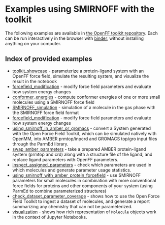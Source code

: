 # Examples using SMIRNOFF with the toolkit

The following examples are available in [the OpenFF toolkit repository](https://github.com/openforcefield/openff-toolkit/tree/latest/examples). Each can be run interactively in the browser with [binder](https://mybinder.org/v2/gh/openforcefield/openforcefield/latest?filepath=%2Fexamples%2F), without installing anything on your computer.

## Index of provided examples

* [toolkit_showcase](https://github.com/openforcefield/openff-toolkit/tree/latest/examples/toolkit_showcase) - parameterize a protein-ligand system with an OpenFF force field, simulate the resulting system, and visualize the result in the notebook
* [forcefield_modification](https://github.com/openforcefield/openff-toolkit/tree/latest/examples/forcefield_modification) - modify force field parameters and evaluate how system energy changes
* [conformer_energies](https://github.com/openforcefield/openff-toolkit/tree/latest/examples/conformer_energies) - compute conformer energies of one or more small molecules using a SMIRNOFF force field
* [SMIRNOFF_simulation](https://github.com/openforcefield/openff-toolkit/tree/latest/examples/SMIRNOFF_simulation) - simulation of a molecule in the gas phase with the SMIRNOFF force field format
* [forcefield_modification](https://github.com/openforcefield/openff-toolkit/tree/latest/examples/forcefield_modification) - modify force field parameters and evaluate how system energy changes
* [using_smirnoff_in_amber_or_gromacs](https://github.com/openforcefield/openff-toolkit/tree/latest/examples/using_smirnoff_in_amber_or_gromacs) - convert a System generated with the Open Force Field Toolkit, which can be simulated natively with OpenMM, into AMBER prmtop/inpcrd and GROMACS top/gro input files through the ParmEd library.
* [swap_amber_parameters](https://github.com/openforcefield/openff-toolkit/tree/latest/examples/swap_amber_parameters) - take a prepared AMBER protein-ligand system (prmtop and crd) along with a structure file of the ligand, and replace ligand parameters with OpenFF parameters.
* [inspect_assigned_parameters](https://github.com/openforcefield/openff-toolkit/tree/latest/examples/inspect_assigned_parameters) - check which parameters are used in which molecules and generate parameter usage statistics.
* [using_smirnoff_with_amber_protein_forcefield](https://github.com/openforcefield/openff-toolkit/tree/latest/examples/using_smirnoff_with_amber_protein_forcefield) - use SMIRNOFF parameters for small molecules in combination with more conventional force fields for proteins and other components of your system (using ParmEd to combine parameterized structures)
* [check_dataset_parameter_coverage](https://github.com/openforcefield/openff-toolkit/tree/latest/examples/check_dataset_parameter_coverage) - shows how to use the Open Force Field Toolkit to ingest a dataset of molecules, and generate a report summarizing any chemistry that can not be parameterized.
* [visualization](https://github.com/openforcefield/openff-toolkit/tree/latest/examples/visualization) - shows how rich representation of `Molecule` objects work in the context of Jupyter Notebooks.
